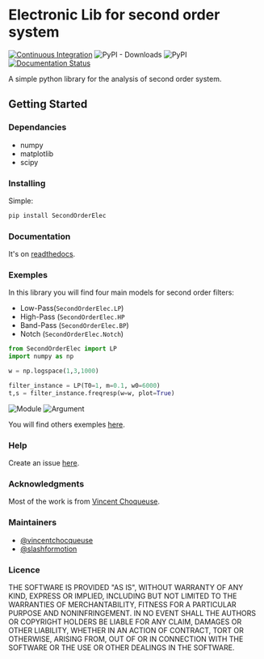 # Electronic Lib for second order system

[![Continuous Integration](https://github.com/slashformotion/SecondOrderElec/actions/workflows/main.yml/badge.svg)](https://github.com/slashformotion/SecondOrderElec/actions/workflows/main.yml) ![PyPI - Downloads](https://img.shields.io/pypi/dm/SecondOrderElec) ![PyPI](https://img.shields.io/pypi/v/SecondOrderElec) [![Documentation Status](https://readthedocs.org/projects/secondorderelec/badge/?version=latest)](https://secondorderelec.readthedocs.io/en/latest/?badge=latest) 


A simple python library for the analysis of second order system.

## Getting Started

### Dependancies

* numpy
* matplotlib
* scipy

### Installing

Simple:
```bash
pip install SecondOrderElec
```

### Documentation

It's on [readthedocs](https://secondorderelec.readthedocs.io/en/latest/).

### Exemples

In this library you will find four main models for second order filters: 

- Low-Pass(```SecondOrderElec.LP```)
- High-Pass (```SecondOrderElec.HP```
- Band-Pass (```SecondOrderElec.BP```)
- Notch (```SecondOrderElec.Notch```)

```Python
from SecondOrderElec import LP
import numpy as np

w = np.logspace(1,3,1000)

filter_instance = LP(T0=1, m=0.1, w0=6000)
t,s = filter_instance.freqresp(w=w, plot=True)
```
![Module](static/img/fresqresp_LP_module.svg) ![Argument](static/img/fresqresp_LP_arg.svg)



You will find others exemples [here](https://github.com/slashformotion/SecondOrderElec/tree/master/exemples).

### Help

Create an issue [here](https://github.com/slashformotion/SecondOrderElec/issues).

### Acknowledgments

Most of the work is from [Vincent Choqueuse](https://github.com/vincentchoqueuse).

### Maintainers

- [@vincentchocqueuse](https://github.com/vincentchoqueuse)
- [@slashformotion](https://github.com/slashformotion)

### Licence

THE SOFTWARE IS PROVIDED "AS IS", WITHOUT WARRANTY OF ANY KIND, EXPRESS OR
IMPLIED, INCLUDING BUT NOT LIMITED TO THE WARRANTIES OF MERCHANTABILITY,
FITNESS FOR A PARTICULAR PURPOSE AND NONINFRINGEMENT. IN NO EVENT SHALL THE
AUTHORS OR COPYRIGHT HOLDERS BE LIABLE FOR ANY CLAIM, DAMAGES OR OTHER
LIABILITY, WHETHER IN AN ACTION OF CONTRACT, TORT OR OTHERWISE, ARISING FROM,
OUT OF OR IN CONNECTION WITH THE SOFTWARE OR THE USE OR OTHER DEALINGS IN THE
SOFTWARE.
